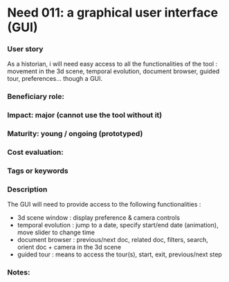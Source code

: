 # Need 011: a graphical user interface (GUI)

### User story
As a historian, i will need easy access to all the functionalities of the tool : movement in the 3d scene, temporal evolution, document browser, guided tour, preferences... though a GUI.

### Beneficiary role: 

### Impact: major (cannot use the tool without it)

### Maturity: young / ongoing (prototyped)

### Cost evaluation:

### Tags or keywords

### Description
The GUI will need to provide access to the following functionalities :
- 3d scene window : display preference & camera controls
- temporal evolution : jump to a date, specify start/end date (animation), move slider to change time
- document browser : previous/next doc, related doc, filters, search, orient doc + camera in the 3d scene
- guided tour : means to access the tour(s), start, exit, previous/next step

### Notes:
